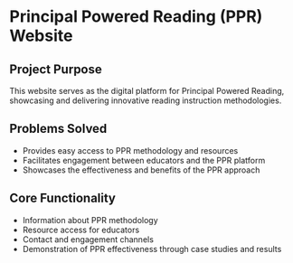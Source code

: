 # Principal Powered Reading (PPR) Website

## Project Purpose
This website serves as the digital platform for Principal Powered Reading, showcasing and delivering innovative reading instruction methodologies.

## Problems Solved
- Provides easy access to PPR methodology and resources
- Facilitates engagement between educators and the PPR platform
- Showcases the effectiveness and benefits of the PPR approach

## Core Functionality
- Information about PPR methodology
- Resource access for educators
- Contact and engagement channels
- Demonstration of PPR effectiveness through case studies and results 